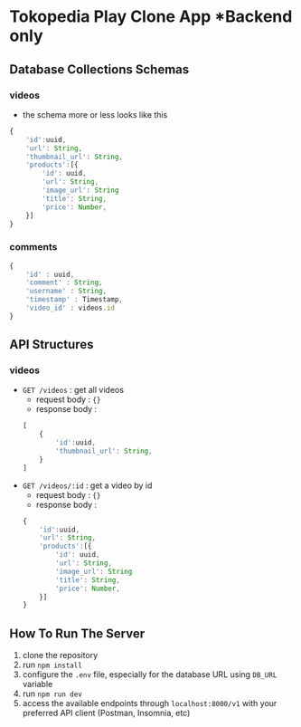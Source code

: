 # Tokopedia Play Clone App *Backend only

## Database Collections Schemas
### videos
- the schema more or less looks like this

```js
{
    'id':uuid,
    'url': String,
    'thumbnail_url': String,
    'products':[{
        'id': uuid,
        'url': String,
        'image_url': String
        'title': String,
        'price': Number, 
    }]
}

```

### comments
```js
{
    'id' : uuid,
    'comment' : String,
    'username' : String,
    'timestamp' : Timestamp,
    'video_id' : videos.id
}
```

## API Structures
### videos
- `GET /videos` : get all videos
    - request body : `{}`
    - response body : 
    ```js
    [
        {
            'id':uuid,
            'thumbnail_url': String,
        }
    ]
    ```
- `GET /videos/:id` : get a video by id
    - request body : `{}`
    - response body : 
    ```js
    {
        'id':uuid,
        'url': String,
        'products':[{
            'id': uuid,
            'url': String,
            'image_url': String
            'title': String,
            'price': Number, 
        }]
    }
    ```

## How To Run The Server
1. clone the repository
2. run `npm install`
3. configure the `.env` file, especially for the database URL using `DB_URL` variable
4. run `npm run dev`
5. access the available endpoints through `localhost:8000/v1` with your preferred API client (Postman, Insomnia, etc)
